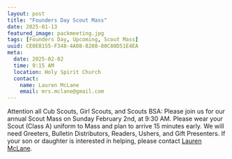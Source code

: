 ```yaml
---
layout: post
title: "Founders Day Scout Mass"
date: 2025-01-13
featured_image: packmeeting.jpg
tags: [Founders Day, Upcoming, Scout Mass]
uuid: CE0E8155-F348-4A08-8208-80C80D51E4EA
meta:
  date: 2025-02-02
  time: 9:15 AM
  location: Holy Spirit Church
  contact:
    name: Lauren McLane
    email: mrs.mclane@gmail.com
---
```


Attention all Cub Scouts, Girl Scouts, and  Scouts BSA: Please join us for our annual Scout Mass on Sunday February 2nd, at 9:30 AM. Please wear your Scout (Class A) uniform to Mass and plan to arrive 15 minutes early. We will need Greeters, Bulletin Distributors, Readers, Ushers, and Gift Presenters. If your son or daughter is interested in helping, please contact [Lauren McLane](mailto:mrs.mclane@gmail.com).

<!-- Melissa Brush <melissa.brush@dsj.org> -->
